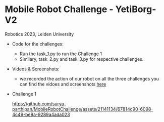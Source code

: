 #   Mobile Robot Challenge - YetiBorg-V2

Robotics 2023, Leiden University

- Code for the challenges:

   - Run the task_1.py to run the Challenge 1
   - Similary, task_2.py and task_3.py for respective challenges.

- Videos & Screenshots:

  - we recorded the action of our robot on all the three challenges you can find the vidoes and screenshots [here](https://github.com/surya-parthipan/MobileRobotChallenge/tree/master/output)

- Challenge 1

   https://github.com/surya-parthipan/MobileRobotChallenge/assets/21141134/67814c90-6098-4c49-be9a-9289a4ada023

